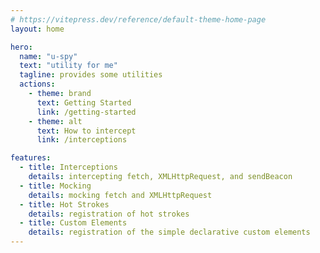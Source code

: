 ```yaml
---
# https://vitepress.dev/reference/default-theme-home-page
layout: home

hero:
  name: "u-spy"
  text: "utility for me"
  tagline: provides some utilities
  actions:
    - theme: brand
      text: Getting Started
      link: /getting-started
    - theme: alt
      text: How to intercept
      link: /interceptions

features:
  - title: Interceptions
    details: intercepting fetch, XMLHttpRequest, and sendBeacon
  - title: Mocking
    details: mocking fetch and XMLHttpRequest
  - title: Hot Strokes
    details: registration of hot strokes
  - title: Custom Elements
    details: registration of the simple declarative custom elements
---
```


